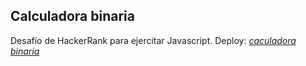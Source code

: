 ## Calculadora binaria
 Desafío de HackerRank para ejercitar Javascript.
 Deploy: *[caculadora binaria](https://carlossanchezarg.github.io/calcuBinaria/ "Calculadora binaria")*

